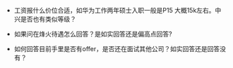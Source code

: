 

- 工资报什么价位合适，如华为工作两年硕士入职一般是P15 大概15k左右。中兴是否也有类似等级？

- 如果问在烽火待遇怎么回答？是如实回答还是偏高点回答?

- 如何回答目前手里是否有offer，是否还在面试其他公司？如实回答还是回答没有？